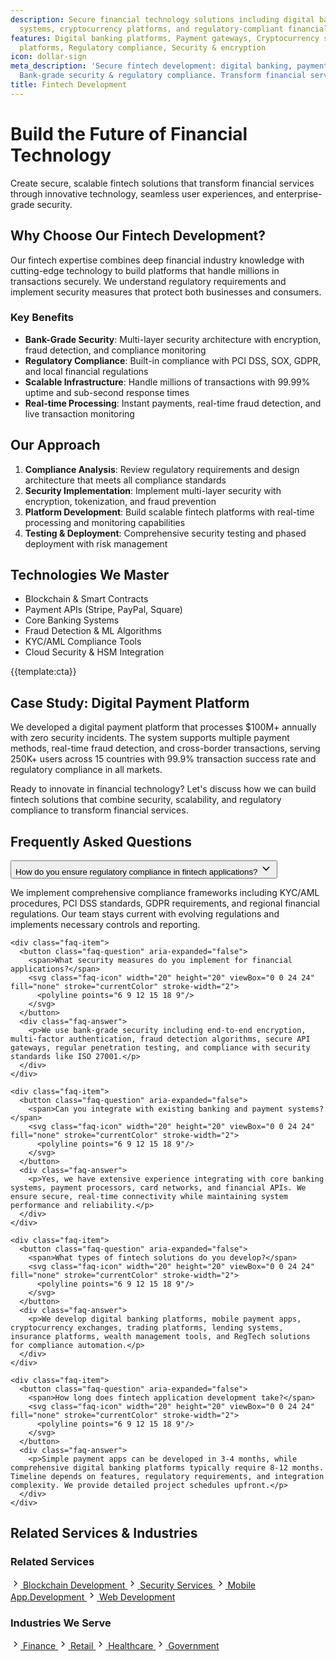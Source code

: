 ```yaml
---
description: Secure financial technology solutions including digital banking, payment
  systems, cryptocurrency platforms, and regulatory-compliant financial applications
features: Digital banking platforms, Payment gateways, Cryptocurrency solutions, Trading
  platforms, Regulatory compliance, Security & encryption
icon: dollar-sign
meta_description: 'Secure fintech development: digital banking, payments, crypto platforms.
  Bank-grade security & regulatory compliance. Transform financial services today!'
title: Fintech Development
---
```


# Build the Future of Financial Technology

Create secure, scalable fintech solutions that transform financial services through innovative technology, seamless user experiences, and enterprise-grade security.

## Why Choose Our Fintech Development?

Our fintech expertise combines deep financial industry knowledge with cutting-edge technology to build platforms that handle millions in transactions securely. We understand regulatory requirements and implement security measures that protect both businesses and consumers.

### Key Benefits

- **Bank-Grade Security**: Multi-layer security architecture with encryption, fraud detection, and compliance monitoring
- **Regulatory Compliance**: Built-in compliance with PCI DSS, SOX, GDPR, and local financial regulations
- **Scalable Infrastructure**: Handle millions of transactions with 99.99% uptime and sub-second response times
- **Real-time Processing**: Instant payments, real-time fraud detection, and live transaction monitoring

## Our Approach

1. **Compliance Analysis**: Review regulatory requirements and design architecture that meets all compliance standards
2. **Security Implementation**: Implement multi-layer security with encryption, tokenization, and fraud prevention
3. **Platform Development**: Build scalable fintech platforms with real-time processing and monitoring capabilities
4. **Testing & Deployment**: Comprehensive security testing and phased deployment with risk management

## Technologies We Master

- Blockchain & Smart Contracts
- Payment APIs (Stripe, PayPal, Square)
- Core Banking Systems
- Fraud Detection & ML Algorithms
- KYC/AML Compliance Tools
- Cloud Security & HSM Integration

{{template:cta}}

## Case Study: Digital Payment Platform

We developed a digital payment platform that processes $100M+ annually with zero security incidents. The system supports multiple payment methods, real-time fraud detection, and cross-border transactions, serving 250K+ users across 15 countries with 99.9% transaction success rate and regulatory compliance in all markets.

Ready to innovate in financial technology? Let's discuss how we can build fintech solutions that combine security, scalability, and regulatory compliance to transform financial services.

## Frequently Asked Questions

<div class="faq-section">
  <div class="faq-list">
    <div class="faq-item">
      <button class="faq-question" aria-expanded="false">
        <span>How do you ensure regulatory compliance in fintech applications?</span>
        <svg class="faq-icon" width="20" height="20" viewBox="0 0 24 24" fill="none" stroke="currentColor" stroke-width="2">
          <polyline points="6 9 12 15 18 9"/>
        </svg>
      </button>
      <div class="faq-answer">
        <p>We implement comprehensive compliance frameworks including KYC/AML procedures, PCI DSS standards, GDPR requirements, and regional financial regulations. Our team stays current with evolving regulations and implements necessary controls and reporting.</p>
      </div>
    </div>
    
    <div class="faq-item">
      <button class="faq-question" aria-expanded="false">
        <span>What security measures do you implement for financial applications?</span>
        <svg class="faq-icon" width="20" height="20" viewBox="0 0 24 24" fill="none" stroke="currentColor" stroke-width="2">
          <polyline points="6 9 12 15 18 9"/>
        </svg>
      </button>
      <div class="faq-answer">
        <p>We use bank-grade security including end-to-end encryption, multi-factor authentication, fraud detection algorithms, secure API gateways, regular penetration testing, and compliance with security standards like ISO 27001.</p>
      </div>
    </div>
    
    <div class="faq-item">
      <button class="faq-question" aria-expanded="false">
        <span>Can you integrate with existing banking and payment systems?</span>
        <svg class="faq-icon" width="20" height="20" viewBox="0 0 24 24" fill="none" stroke="currentColor" stroke-width="2">
          <polyline points="6 9 12 15 18 9"/>
        </svg>
      </button>
      <div class="faq-answer">
        <p>Yes, we have extensive experience integrating with core banking systems, payment processors, card networks, and financial APIs. We ensure secure, real-time connectivity while maintaining system performance and reliability.</p>
      </div>
    </div>
    
    <div class="faq-item">
      <button class="faq-question" aria-expanded="false">
        <span>What types of fintech solutions do you develop?</span>
        <svg class="faq-icon" width="20" height="20" viewBox="0 0 24 24" fill="none" stroke="currentColor" stroke-width="2">
          <polyline points="6 9 12 15 18 9"/>
        </svg>
      </button>
      <div class="faq-answer">
        <p>We develop digital banking platforms, mobile payment apps, cryptocurrency exchanges, trading platforms, lending systems, insurance platforms, wealth management tools, and RegTech solutions for compliance automation.</p>
      </div>
    </div>
    
    <div class="faq-item">
      <button class="faq-question" aria-expanded="false">
        <span>How long does fintech application development take?</span>
        <svg class="faq-icon" width="20" height="20" viewBox="0 0 24 24" fill="none" stroke="currentColor" stroke-width="2">
          <polyline points="6 9 12 15 18 9"/>
        </svg>
      </button>
      <div class="faq-answer">
        <p>Simple payment apps can be developed in 3-4 months, while comprehensive digital banking platforms typically require 8-12 months. Timeline depends on features, regulatory requirements, and integration complexity. We provide detailed project schedules upfront.</p>
      </div>
    </div>
  </div>
</div>

## Related Services & Industries

<div class="grid grid-2 gap-3xl">
  <div class="related-widget">
    <h3 class="text-xl font-semibold mb-lg">Related Services</h3>
    <div class="related-list">
      <a href="blockchain_development.html" class="related-item">
        <svg class="related-icon" width="16" height="16" viewBox="0 0 24 24" fill="none" stroke="currentColor" stroke-width="2">
          <polyline points="9 18 15 12 9 6"/>
        </svg>
        <span>Blockchain Development</span>
      </a>
      <a href="security-services.html" class="related-item">
        <svg class="related-icon" width="16" height="16" viewBox="0 0 24 24" fill="none" stroke="currentColor" stroke-width="2">
          <polyline points="9 18 15 12 9 6"/>
        </svg>
        <span>Security Services</span>
      </a>
      <a href="mobile_app.development.html" class="related-item">
        <svg class="related-icon" width="16" height="16" viewBox="0 0 24 24" fill="none" stroke="currentColor" stroke-width="2">
          <polyline points="9 18 15 12 9 6"/>
        </svg>
        <span>Mobile App.Development</span>
      </a>
      <a href="web-development.html" class="related-item">
        <svg class="related-icon" width="16" height="16" viewBox="0 0 24 24" fill="none" stroke="currentColor" stroke-width="2">
          <polyline points="9 18 15 12 9 6"/>
        </svg>
        <span>Web Development</span>
      </a>
    </div>
  </div>
  
  <div class="related-widget">
    <h3 class="text-xl font-semibold mb-lg">Industries We Serve</h3>
    <div class="related-list">
      <a href="../industries/finance.html" class="related-item">
        <svg class="related-icon" width="16" height="16" viewBox="0 0 24 24" fill="none" stroke="currentColor" stroke-width="2">
          <polyline points="9 18 15 12 9 6"/>
        </svg>
        <span>Finance</span>
      </a>
      <a href="../industries/retail.html" class="related-item">
        <svg class="related-icon" width="16" height="16" viewBox="0 0 24 24" fill="none" stroke="currentColor" stroke-width="2">
          <polyline points="9 18 15 12 9 6"/>
        </svg>
        <span>Retail</span>
      </a>
      <a href="../industries/healthcare.html" class="related-item">
        <svg class="related-icon" width="16" height="16" viewBox="0 0 24 24" fill="none" stroke="currentColor" stroke-width="2">
          <polyline points="9 18 15 12 9 6"/>
        </svg>
        <span>Healthcare</span>
      </a>
      <a href="../industries/government.html" class="related-item">
        <svg class="related-icon" width="16" height="16" viewBox="0 0 24 24" fill="none" stroke="currentColor" stroke-width="2">
          <polyline points="9 18 15 12 9 6"/>
        </svg>
        <span>Government</span>
      </a>
    </div>
  </div>
</div>